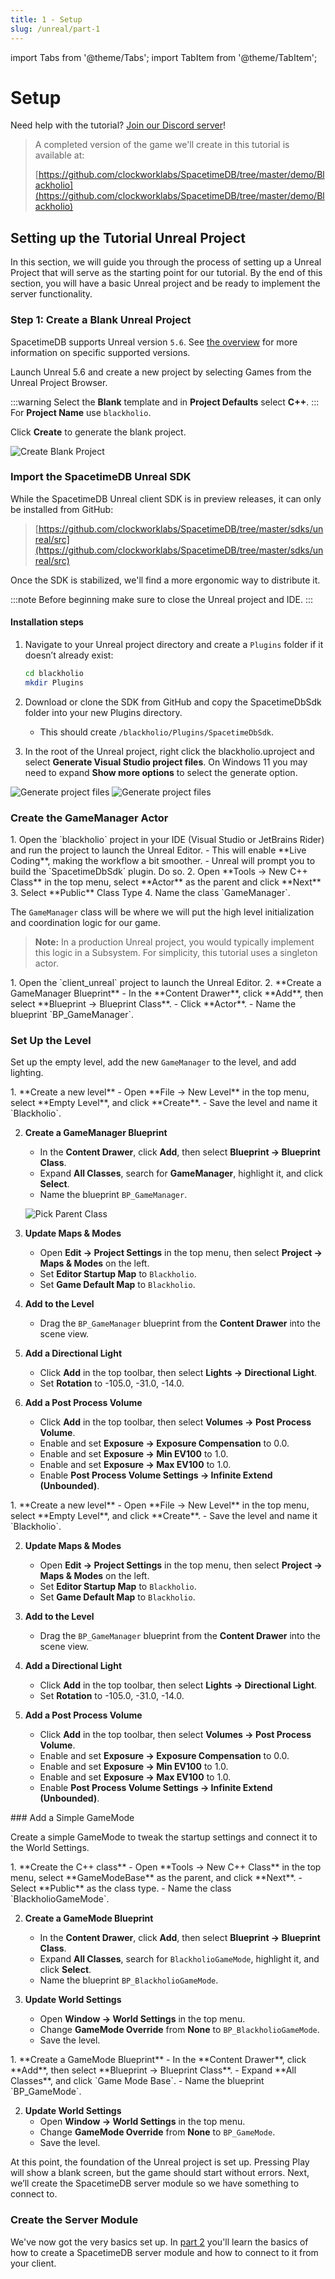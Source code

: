 ```yaml
---
title: 1 - Setup
slug: /unreal/part-1
---
```


import Tabs from '@theme/Tabs';
import TabItem from '@theme/TabItem';

# Setup

Need help with the tutorial? [Join our Discord server](https://discord.gg/spacetimedb)!

> A completed version of the game we'll create in this tutorial is available at:
>
> [https://github.com/clockworklabs/SpacetimeDB/tree/master/demo/Blackholio](https://github.com/clockworklabs/SpacetimeDB/tree/master/demo/Blackholio)

## Setting up the Tutorial Unreal Project

In this section, we will guide you through the process of setting up a Unreal Project that will serve as the starting point for our tutorial. By the end of this section, you will have a basic Unreal project and be ready to implement the server functionality.

### Step 1: Create a Blank Unreal Project

SpacetimeDB supports Unreal version `5.6`. See [the overview](.) for more information on specific supported versions.

Launch Unreal 5.6 and create a new project by selecting Games from the Unreal Project Browser.

:::warning
Select the **Blank** template and in **Project Defaults** select **C++**.
:::
For **Project Name** use `blackholio`.

Click **Create** to generate the blank project.

![Create Blank Project](/images/unreal/part-1-01-create-project.png)

### Import the SpacetimeDB Unreal SDK

While the SpacetimeDB Unreal client SDK is in preview releases, it can only be installed from GitHub:

> [https://github.com/clockworklabs/SpacetimeDB/tree/master/sdks/unreal/src](https://github.com/clockworklabs/SpacetimeDB/tree/master/sdks/unreal/src)

Once the SDK is stabilized, we'll find a more ergonomic way to distribute it.

:::note
Before beginning make sure to close the Unreal project and IDE.
:::

#### Installation steps

1. Navigate to your Unreal project directory and create a `Plugins` folder if it doesn’t already exist:

   ```bash
   cd blackholio
   mkdir Plugins
   ```

2. Download or clone the SDK from GitHub and copy the SpacetimeDbSdk folder into your new Plugins directory.
   - This should create `/blackholio/Plugins/SpacetimeDbSdk`.
3. In the root of the Unreal project, right click the blackholio.uproject and select **Generate Visual Studio project files**. On Windows 11 you may need to expand **Show more options** to select the generate option.

![Generate project files](/images/unreal/part-1-02-01-generate-project.png)
![Generate project files](/images/unreal/part-1-02-02-generate-project.png)

### Create the GameManager Actor

<Tabs groupId="client-language" defaultValue="cpp">
<TabItem value="cpp" label="C++">
1. Open the `blackholio` project in your IDE (Visual Studio or JetBrains Rider) and run the project to launch the Unreal Editor.
   - This will enable **Live Coding**, making the workflow a bit smoother.
   - Unreal will prompt you to build the `SpacetimeDbSdk` plugin. Do so.
2. Open **Tools -> New C++ Class** in the top menu, select **Actor** as the parent and click **Next**
3. Select **Public** Class Type
4. Name the class `GameManager`.

The `GameManager` class will be where we will put the high level initialization and coordination logic for our game.

> **Note:** In a production Unreal project, you would typically implement this logic in a Subsystem. For simplicity, this tutorial uses a singleton actor.
</TabItem>
<TabItem value="blueprint" label="Blueprint">
1. Open the `client_unreal` project to launch the Unreal Editor.
2. **Create a GameManager Blueprint**  
   - In the **Content Drawer**, click **Add**, then select **Blueprint -> Blueprint Class**.  
   - Click **Actor**.  
   - Name the blueprint `BP_GameManager`.
</TabItem>
</Tabs>

### Set Up the Level

Set up the empty level, add the new `GameManager` to the level, and add lighting.

<Tabs groupId="client-language" defaultValue="cpp">
<TabItem value="cpp" label="C++">
1. **Create a new level**
   - Open **File -> New Level** in the top menu, select **Empty Level**, and click **Create**.
   - Save the level and name it `Blackholio`.

2. **Create a GameManager Blueprint**
   - In the **Content Drawer**, click **Add**, then select **Blueprint -> Blueprint Class**.
   - Expand **All Classes**, search for **GameManager**, highlight it, and click **Select**.
   - Name the blueprint `BP_GameManager`.

   ![Pick Parent Class](/images/unreal/part-1-03-create-blueprint.png)

3. **Update Maps & Modes**
   - Open **Edit -> Project Settings** in the top menu, then select **Project -> Maps & Modes** on the left.
   - Set **Editor Startup Map** to `Blackholio`.
   - Set **Game Default Map** to `Blackholio`.

4. **Add to the Level**
   - Drag the `BP_GameManager` blueprint from the **Content Drawer** into the scene view.

5. **Add a Directional Light**
   - Click **Add** in the top toolbar, then select **Lights -> Directional Light**.
   - Set **Rotation** to -105.0, -31.0, -14.0.

6. **Add a Post Process Volume**
   - Click **Add** in the top toolbar, then select **Volumes -> Post Process Volume**.
   - Enable and set **Exposure -> Exposure Compensation** to 0.0.
   - Enable and set **Exposure -> Min EV100** to 1.0.
   - Enable and set **Exposure -> Max EV100** to 1.0.
   - Enable **Post Process Volume Settings -> Infinite Extend (Unbounded)**.
</TabItem>
<TabItem value="blueprint" label="Blueprint">
1. **Create a new level**
   - Open **File -> New Level** in the top menu, select **Empty Level**, and click **Create**.
   - Save the level and name it `Blackholio`.

2. **Update Maps & Modes**  
   - Open **Edit -> Project Settings** in the top menu, then select **Project -> Maps & Modes** on the left.
   - Set **Editor Startup Map** to `Blackholio`.
   - Set **Game Default Map** to `Blackholio`.

3. **Add to the Level**
   - Drag the `BP_GameManager` blueprint from the **Content Drawer** into the scene view.

4. **Add a Directional Light**
   - Click **Add** in the top toolbar, then select **Lights -> Directional Light**.
   - Set **Rotation** to -105.0, -31.0, -14.0.

5. **Add a Post Process Volume**  
   - Click **Add** in the top toolbar, then select **Volumes -> Post Process Volume**.  
   - Enable and set **Exposure -> Exposure Compensation** to 0.0.  
   - Enable and set **Exposure -> Min EV100** to 1.0.  
   - Enable and set **Exposure -> Max EV100** to 1.0.  
   - Enable **Post Process Volume Settings -> Infinite Extend (Unbounded)**.
</TabItem>
</Tabs>
### Add a Simple GameMode

Create a simple GameMode to tweak the startup settings and connect it to the World Settings.

<Tabs groupId="client-language" defaultValue="cpp">
<TabItem value="cpp" label="C++">
1. **Create the C++ class**
   - Open **Tools -> New C++ Class** in the top menu, select **GameModeBase** as the parent, and click **Next**.
   - Select **Public** as the class type.
   - Name the class `BlackholioGameMode`.

2. **Create a GameMode Blueprint**
   - In the **Content Drawer**, click **Add**, then select **Blueprint -> Blueprint Class**.
   - Expand **All Classes**, search for `BlackholioGameMode`, highlight it, and click **Select**.
   - Name the blueprint `BP_BlackholioGameMode`.

3. **Update World Settings**
   - Open **Window -> World Settings** in the top menu.
   - Change **GameMode Override** from **None** to `BP_BlackholioGameMode`.
   - Save the level.
</TabItem>
<TabItem value="blueprint" label="Blueprint">
1. **Create a GameMode Blueprint**  
   - In the **Content Drawer**, click **Add**, then select **Blueprint -> Blueprint Class**.  
   - Expand **All Classes**, and click `Game Mode Base`.
   - Name the blueprint `BP_GameMode`.

2. **Update World Settings**  
   - Open **Window -> World Settings** in the top menu.  
   - Change **GameMode Override** from **None** to `BP_GameMode`.  
   - Save the level.
</TabItem>
</Tabs>

At this point, the foundation of the Unreal project is set up. Pressing Play will show a blank screen, but the game should start without errors. Next, we’ll create the SpacetimeDB server module so we have something to connect to.

### Create the Server Module

We've now got the very basics set up. In [part 2](part-2) you'll learn the basics of how to create a SpacetimeDB server module and how to connect to it from your client.
